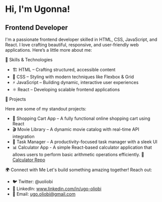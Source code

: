 <h1>Hi, I'm Ugonna!</h1>
<h2>Frontend Developer</h2>
 I'm a passionate frontend developer skilled in HTML, CSS, JavaScript, and React. I love crafting beautiful, responsive, and user-friendly web applications. Here’s a little more about me:
 
🚀 Skills & Technologies
- 🏗 HTML – Crafting structured, accessible content
- 🎨 CSS – Styling with modern techniques like Flexbox & Grid
- ⚡ JavaScript – Building dynamic, interactive user experiences
- ⚛ React – Developing scalable frontend applications
   
📌 Projects

Here are some of my standout projects:
- 🛒 Shopping Cart App – A fully functional online shopping cart using React
- 🎬 Movie Library – A dynamic movie catalog with real-time API integration
- 📅 Task Manager – A productivity-focused task manager with a sleek UI
- 📊 Calculator App - A simple React-based calculator application that allows users to perform basic arithmetic operations efficiently. 📂 [Calculator Repo](https://github.com/ugo-oliobi/Calculator-App)

🌍 Connect with Me
Let's build something amazing together! Reach out:
- 🐦 Twitter: @uoliobi
- 💼 LinkedIn: www.linkedin.com/in/ugo-oliobi
- 📧 Email: ugo.oliobi@gmail.com

